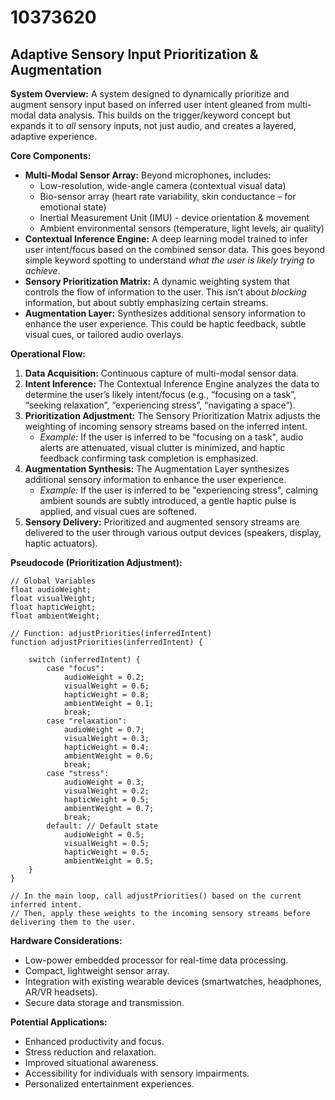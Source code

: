 # 10373620

## Adaptive Sensory Input Prioritization & Augmentation

**System Overview:** A system designed to dynamically prioritize and augment sensory input based on inferred user intent gleaned from multi-modal data analysis. This builds on the trigger/keyword concept but expands it to *all* sensory inputs, not just audio, and creates a layered, adaptive experience.

**Core Components:**

*   **Multi-Modal Sensor Array:** Beyond microphones, includes:
    *   Low-resolution, wide-angle camera (contextual visual data)
    *   Bio-sensor array (heart rate variability, skin conductance – for emotional state)
    *   Inertial Measurement Unit (IMU) - device orientation & movement
    *   Ambient environmental sensors (temperature, light levels, air quality)
*   **Contextual Inference Engine:** A deep learning model trained to infer user intent/focus based on the combined sensor data. This goes beyond simple keyword spotting to understand *what the user is likely trying to achieve*.
*   **Sensory Prioritization Matrix:** A dynamic weighting system that controls the flow of information to the user. This isn’t about *blocking* information, but about subtly emphasizing certain streams.
*   **Augmentation Layer:** Synthesizes additional sensory information to enhance the user experience. This could be haptic feedback, subtle visual cues, or tailored audio overlays.

**Operational Flow:**

1.  **Data Acquisition:** Continuous capture of multi-modal sensor data.
2.  **Intent Inference:** The Contextual Inference Engine analyzes the data to determine the user’s likely intent/focus (e.g., “focusing on a task”, “seeking relaxation”, “experiencing stress”, “navigating a space”).
3.  **Prioritization Adjustment:** The Sensory Prioritization Matrix adjusts the weighting of incoming sensory streams based on the inferred intent.
    *   *Example:* If the user is inferred to be "focusing on a task", audio alerts are attenuated, visual clutter is minimized, and haptic feedback confirming task completion is emphasized.
4.  **Augmentation Synthesis:** The Augmentation Layer synthesizes additional sensory information to enhance the user experience.
    *   *Example:* If the user is inferred to be "experiencing stress", calming ambient sounds are subtly introduced, a gentle haptic pulse is applied, and visual cues are softened.
5.  **Sensory Delivery:** Prioritized and augmented sensory streams are delivered to the user through various output devices (speakers, display, haptic actuators).

**Pseudocode (Prioritization Adjustment):**

```
// Global Variables
float audioWeight;
float visualWeight;
float hapticWeight;
float ambientWeight;

// Function: adjustPriorities(inferredIntent)
function adjustPriorities(inferredIntent) {

    switch (inferredIntent) {
        case "focus":
            audioWeight = 0.2;
            visualWeight = 0.6;
            hapticWeight = 0.8;
            ambientWeight = 0.1;
            break;
        case "relaxation":
            audioWeight = 0.7;
            visualWeight = 0.3;
            hapticWeight = 0.4;
            ambientWeight = 0.6;
            break;
        case "stress":
            audioWeight = 0.3;
            visualWeight = 0.2;
            hapticWeight = 0.5;
            ambientWeight = 0.7;
            break;
        default: // Default state
            audioWeight = 0.5;
            visualWeight = 0.5;
            hapticWeight = 0.5;
            ambientWeight = 0.5;
    }
}

// In the main loop, call adjustPriorities() based on the current inferred intent.
// Then, apply these weights to the incoming sensory streams before delivering them to the user.
```

**Hardware Considerations:**

*   Low-power embedded processor for real-time data processing.
*   Compact, lightweight sensor array.
*   Integration with existing wearable devices (smartwatches, headphones, AR/VR headsets).
*   Secure data storage and transmission.

**Potential Applications:**

*   Enhanced productivity and focus.
*   Stress reduction and relaxation.
*   Improved situational awareness.
*   Accessibility for individuals with sensory impairments.
*   Personalized entertainment experiences.